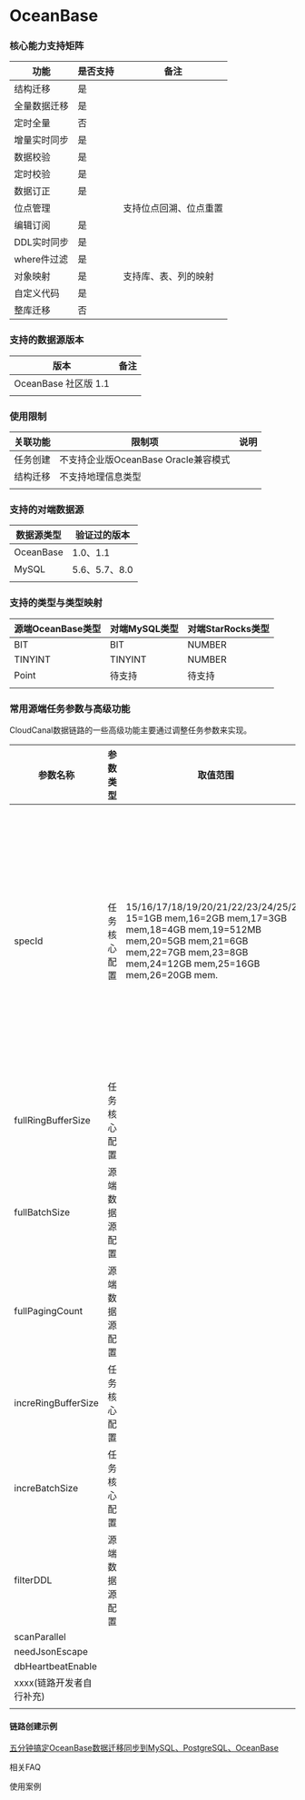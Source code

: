 # OceanBase

### 核心能力支持矩阵

| 功能       | 是否支持 | 备注          |
| -------- | ---- | ----------- |
| 结构迁移     | 是    |             |
| 全量数据迁移   | 是    |             |
| 定时全量     | 否    |             |
| 增量实时同步   | 是    |             |
| 数据校验     | 是    |             |
| 定时校验     | 是    |             |
| 数据订正     | 是    |             |
| 位点管理     |      | 支持位点回溯、位点重置 |
| 编辑订阅     | 是    |             |
| DDL实时同步  | 是    |             |
| where件过滤 | 是    |             |
| 对象映射     | 是    | 支持库、表、列的映射  |
| 自定义代码    | 是    |             |
| 整库迁移     | 否    |             |

### 支持的数据源版本

| 版本                | 备注 |
| ----------------- | -- |
| OceanBase 社区版 1.1 |    |
|                   |    |

### 使用限制

| 关联功能 | 限制项                        | 说明 |
| ---- | -------------------------- | -- |
| 任务创建 | 不支持企业版OceanBase Oracle兼容模式 |    |
| 结构迁移 | 不支持地理信息类型                  |    |
|      |                            |    |

### 支持的对端数据源

| 数据源类型     | 验证过的版本      |
| --------- | ----------- |
| OceanBase | 1.0、1.1     |
| MySQL     | 5.6、5.7、8.0 |
|           |             |

### 支持的类型与类型映射

| 源端OceanBase类型 | 对端MySQL类型 | 对端StarRocks类型 |
| ------------- | --------- | ------------- |
| BIT           | BIT       | NUMBER        |
| TINYINT       | TINYINT   | NUMBER        |
| Point         | 待支持       | 待支持           |
|               |           |               |

### 常用源端任务参数与高级功能

CloudCanal数据链路的一些高级功能主要通过调整任务参数来实现。

| 参数名称                | 参数类型    | 取值范围                                                                                                                                                                           | 说明                                     |
| ------------------- | ------- | ------------------------------------------------------------------------------------------------------------------------------------------------------------------------------ | -------------------------------------- |
| specId              | 任务核心配置  | 15/16/17/18/19/20/21/22/23/24/25/26. 15=1GB mem,16=2GB mem,17=3GB mem,18=4GB mem,19=512MB mem,20=5GB mem,21=6GB mem,22=7GB mem,23=8GB mem,24=12GB mem,25=16GB mem,26=20GB mem. | 任务规格ID,必须为配置推荐值。选择不同的值，任务会采用不同的任务内存规格。 |
| fullRingBufferSize  | 任务核心配置  |                                                                                                                                                                                |                                        |
| fullBatchSize       | 源端数据源配置 |                                                                                                                                                                                |                                        |
| fullPagingCount     | 源端数据源配置 |                                                                                                                                                                                |                                        |
| increRingBufferSize | 任务核心配置  |                                                                                                                                                                                |                                        |
| increBatchSize      | 任务核心配置  |                                                                                                                                                                                |                                        |
| filterDDL           | 源端数据源配置 |                                                                                                                                                                                |                                        |
| scanParallel        |         |                                                                                                                                                                                |                                        |
| needJsonEscape      |         |                                                                                                                                                                                |                                        |
| dbHeartbeatEnable   |         |                                                                                                                                                                                |                                        |
| xxxx(链路开发者自行补充)     |         |                                                                                                                                                                                |                                        |
|                     |         |                                                                                                                                                                                |                                        |





#### 链路创建示例

[五分钟搞定OceanBase数据迁移同步到MySQL、PostgreSQL、OceanBase](https://www.baidu.com)

相关FAQ



使用案例

